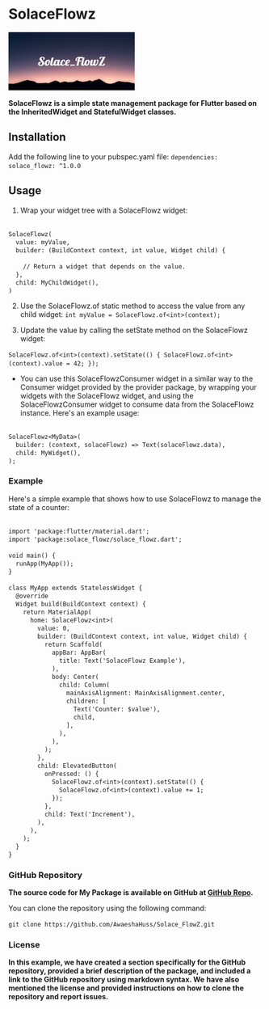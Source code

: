 # SolaceFlowz

<img src="https://raw.githubusercontent.com/AwaeshaHuss/Solace_FlowZ/main/Solace_FlowZ.png" alt="Example image" width="250" height="115">

**SolaceFlowz is a simple state management package for Flutter based on the InheritedWidget and StatefulWidget classes.**

## Installation

Add the following line to your pubspec.yaml file:
`
dependencies:
  solace_flowz: ^1.0.0
`

## Usage

1. Wrap your widget tree with a SolaceFlowz widget:

```

SolaceFlowz(
  value: myValue,
  builder: (BuildContext context, int value, Widget child) {

    // Return a widget that depends on the value.
  },
  child: MyChildWidget(),
)

```

2. Use the SolaceFlowz.of static method to access the value from any child widget:
`
int myValue = SolaceFlowz.of<int>(context);
`

3. Update the value by calling the setState method on the SolaceFlowz widget:

`
SolaceFlowz.of<int>(context).setState(() {
  SolaceFlowz.of<int>(context).value = 42;
});
`

- You can use this SolaceFlowzConsumer widget in a similar way to the Consumer widget provided by the provider package, by wrapping your widgets with the SolaceFlowz<T> widget, and using the SolaceFlowzConsumer<T> widget to consume data from the SolaceFlowz<T> instance. Here's an example usage:

```

SolaceFlowz<MyData>(
  builder: (context, solaceFlowz) => Text(solaceFlowz.data),
  child: MyWidget(),
);

```

### Example

Here's a simple example that shows how to use SolaceFlowz to manage the state of a counter:

```

import 'package:flutter/material.dart';
import 'package:solace_flowz/solace_flowz.dart';

void main() {
  runApp(MyApp());
}

class MyApp extends StatelessWidget {
  @override
  Widget build(BuildContext context) {
    return MaterialApp(
      home: SolaceFlowz<int>(
        value: 0,
        builder: (BuildContext context, int value, Widget child) {
          return Scaffold(
            appBar: AppBar(
              title: Text('SolaceFlowz Example'),
            ),
            body: Center(
              child: Column(
                mainAxisAlignment: MainAxisAlignment.center,
                children: [
                  Text('Counter: $value'),
                  child,
                ],
              ),
            ),
          );
        },
        child: ElevatedButton(
          onPressed: () {
            SolaceFlowz.of<int>(context).setState(() {
              SolaceFlowz.of<int>(context).value += 1;
            });
          },
          child: Text('Increment'),
        ),
      ),
    );
  }
}
```

### GitHub Repository

**The source code for My Package is available on GitHub at [GitHub Repo](https://github.com/AwaeshaHuss/Solace_FlowZ.git).**

You can clone the repository using the following command:

`
git clone https://github.com/AwaeshaHuss/Solace_FlowZ.git
`

### License

**In this example, we have created a section specifically for the GitHub repository, provided a brief** **description of the package, and included a link to the GitHub repository using markdown syntax. We** **have also mentioned the license and provided instructions on how to clone the repository and report issues.**
